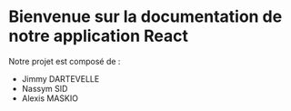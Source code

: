 # Bienvenue sur la documentation de notre application React

Notre projet est composé de :

- Jimmy DARTEVELLE
- Nassym SID
- Alexis MASKIO